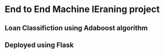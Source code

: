 # End to End Machine lEraning project
## Loan Classifiction using Adaboost algorithm
## Deployed using Flask
